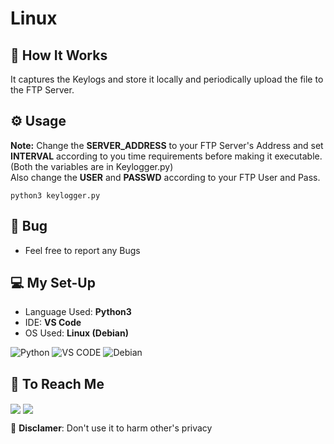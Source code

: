 # Linux  

## 🐼 How It Works  

It captures the Keylogs and store it locally and periodically upload the file to the FTP Server.  


## ⚙️ Usage  

__Note:__ Change the __SERVER_ADDRESS__ to your FTP Server's Address and set __INTERVAL__ according to you time requirements before making it executable.(Both the variables are in Keylogger.py)  
Also change the __USER__  and __PASSWD__  according to your FTP User and Pass.    

```
python3 keylogger.py
```  

## 🐞 Bug  
   
* Feel free to report any Bugs  

## 💻 My Set-Up  

* Language Used: __Python3__  
* IDE: __VS Code__  
* OS Used:  __Linux (Debian)__  

![Python](https://img.shields.io/badge/python-3670A0?style=for-the-badge&logo=python&logoColor=ffdd54) ![VS CODE](https://img.shields.io/badge/Visual_Studio_Code-0078D4?style=for-the-badge&logo=visual%20studio%20code&logoColor=white) ![Debian](https://img.shields.io/badge/Debian-D70A53?style=for-the-badge&logo=debian&logoColor=white)  
 
## 💬 To Reach Me  

 <a href='https://discord.com/users/718847515176206406' target="blank"> <img align="center" src="https://img.shields.io/badge/Discord-%235865F2.svg?style=for-the-badge&logo=discord&logoColor=white"/></a> <a href='https://twitter.com/debang5hu' target="blank"> <img align="center" src="https://img.shields.io/badge/X-%23000000.svg?style=for-the-badge&logo=X&logoColor=white"/></a>  
 


🚫 __Disclamer__: Don't use it to harm other's privacy  



